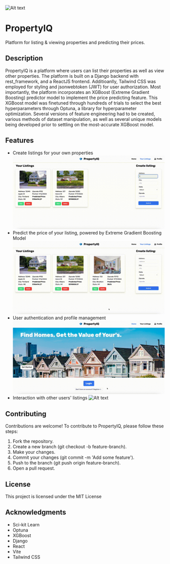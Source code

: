![Alt text](/frontend/src/assets/PropertyIQHomePage.png "Home Page")

# PropertyIQ

Platform for listing & viewing properties and predicting their prices.

## Description

PropertyIQ is a platform where users can list their properties as well as view other properties. The platform is built on a Django backend with rest_framework, and a ReactJS frontend. Additioanlly, Tailwind CSS was employed for styling and jsonwebtoken (JWT) for user authorization. Most importantly, the platform incorporates an XGBoost (Extreme Gradient Boosting) predictor model to implement the price predicting feature. This XGBoost model was finetuned through hundreds of trials to select the best hyperparameters through Optuna, a library for hyperparameter optimization. Several versions of feature engineering had to be created, various methods of dataset manipulation, as well as several unique models being developed prior to settling on the most-accurate XGBoost model.

## Features

- Create listings for your own properties
![Alt text](/frontend/src/assets/CreateListing.gif "Your Listings View")
- Predict the price of your listing, powered by Extreme Gradient Boosting Model
![Alt text](/frontend/src/assets/PredictPrice.gif "Predict Price View")
- User authentication and profile management
![Alt text](/frontend/src/assets/ProfileView.gif "Profile View")
- Interaction with other users' listings
![Alt text](/frontend/src/assets/OtherListings.gif "Other Listings View")

## Contributing
Contributions are welcome! To contribute to PropertyIQ, please follow these steps:

1. Fork the repository.
2. Create a new branch (git checkout -b feature-branch).
3. Make your changes.
4. Commit your changes (git commit -m 'Add some feature').
5. Push to the branch (git push origin feature-branch).
6. Open a pull request.

## License
This project is licensed under the MIT License

## Acknowledgments
- Sci-kit Learn
- Optuna
- XGBoost 
- Django
- React
- Vite
- Tailwind CSS
